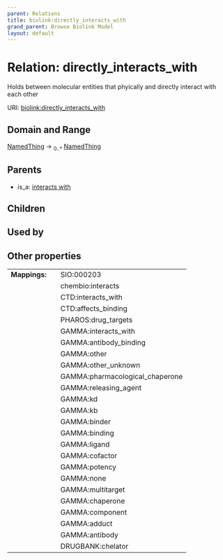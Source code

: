 ```yaml
---
parent: Relations
title: biolink:directly_interacts_with
grand_parent: Browse Biolink Model
layout: default
---
```


# Relation: directly_interacts_with


Holds between molecular entities that phyically and directly interact with each other

URI: [biolink:directly_interacts_with](https://w3id.org/biolink/vocab/directly_interacts_with)

## Domain and Range

[NamedThing](NamedThing.md) ->  <sub>0..*</sub> [NamedThing](NamedThing.md)

## Parents

 *  is_a: [interacts with](interacts_with.md)

## Children


## Used by


## Other properties

|  |  |  |
| --- | --- | --- |
| **Mappings:** | | SIO:000203 |
|  | | chembio:interacts |
|  | | CTD:interacts_with |
|  | | CTD:affects_binding |
|  | | PHAROS:drug_targets |
|  | | GAMMA:interacts_with |
|  | | GAMMA:antibody_binding |
|  | | GAMMA:other |
|  | | GAMMA:other_unknown |
|  | | GAMMA:pharmacological_chaperone |
|  | | GAMMA:releasing_agent |
|  | | GAMMA:kd |
|  | | GAMMA:kb |
|  | | GAMMA:binder |
|  | | GAMMA:binding |
|  | | GAMMA:ligand |
|  | | GAMMA:cofactor |
|  | | GAMMA:potency |
|  | | GAMMA:none |
|  | | GAMMA:multitarget |
|  | | GAMMA:chaperone |
|  | | GAMMA:component |
|  | | GAMMA:adduct |
|  | | GAMMA:antibody |
|  | | DRUGBANK:chelator |

